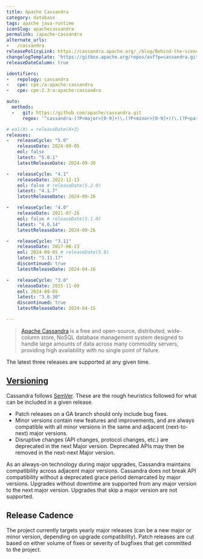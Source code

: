 ```yaml
---
title: Apache Cassandra
category: database
tags: apache java-runtime
iconSlug: apachecassandra
permalink: /apache-cassandra
alternate_urls:
-   /cassandra
releasePolicyLink: https://cassandra.apache.org/_/blog/Behind-the-scenes-of-an-Apache-Cassandra-Release.html
changelogTemplate: 'https://gitbox.apache.org/repos/asf?p=cassandra.git;a=blob_plain;f=NEWS.txt;hb=refs/tags/cassandra-__LATEST__'
releaseDateColumn: true

identifiers:
-   repology: cassandra
-   cpe: cpe:/a:apache:cassandra
-   cpe: cpe:2.3:a:apache:cassandra

auto:
  methods:
  -   git: https://github.com/apache/cassandra.git
      regex: '^cassandra-(?P<major>[0-9]+)\.(?P<minor>[0-9]+)(\.(?P<patch>[0-9]+))?$'

# eol(X) = releaseDate(X+3)
releases:
-   releaseCycle: "5.0"
    releaseDate: 2024-09-05
    eol: false
    latest: "5.0.1"
    latestReleaseDate: 2024-09-30

-   releaseCycle: "4.1"
    releaseDate: 2022-12-13
    eol: false # releaseDate(5.2.0)
    latest: "4.1.7"
    latestReleaseDate: 2024-09-26

-   releaseCycle: "4.0"
    releaseDate: 2021-07-26
    eol: false # releaseDate(5.1.0)
    latest: "4.0.14"
    latestReleaseDate: 2024-09-26

-   releaseCycle: "3.11"
    releaseDate: 2017-06-23
    eol: 2024-09-05 # releaseDate(5.0)
    latest: "3.11.17"
    discontinued: true
    latestReleaseDate: 2024-04-16

-   releaseCycle: "3.0"
    releaseDate: 2015-11-09
    eol: 2024-09-05
    latest: "3.0.30"
    discontinued: true
    latestReleaseDate: 2024-04-15

---
```


> [Apache Cassandra](https://cassandra.apache.org) is a free and open-source, distributed,
> wide-column store, NoSQL database management system designed to handle large amounts of data
> across many commodity servers, providing high availability with no single point of failure.

The latest three releases are supported at any given time.

## [Versioning](https://cassandra.apache.org/_/blog/Behind-the-scenes-of-an-Apache-Cassandra-Release.html)

Cassandra follows [SemVer](https://semver.org/). These are the rough heuristics followed for what
can be included in a given release.

- Patch releases on a GA branch should only include bug fixes.
- Minor versions contain new features and improvements, and are always compatible with all minor versions in the same and adjacent (next-to-next) major versions.
- Disruptive changes (API changes, protocol changes, etc.) are deprecated in the next Major version.  Deprecated APIs may then be removed in the next-next Major version.

As an always-on technology during major upgrades, Cassandra maintains compatibility across adjacent
major versions. Cassandra does not break API compatibility without a deprecated grace period
demarcated by major versions. Upgrades without downtime are supported from any major version to the
next major version. Upgrades that skip a major version are not supported.

## Release Cadence

The project currently targets yearly major releases (can be a new major or minor version, depending
on upgrade compatibility). Patch releases are cut based on either volume of fixes or severity of
bugfixes that get committed to the project.
